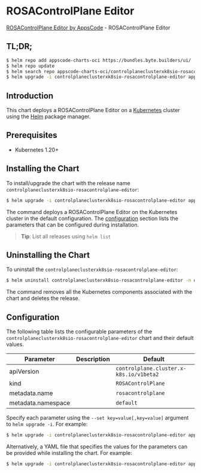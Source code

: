 # ROSAControlPlane Editor

[ROSAControlPlane Editor by AppsCode](https://appscode.com) - ROSAControlPlane Editor

## TL;DR;

```bash
$ helm repo add appscode-charts-oci https://bundles.byte.builders/ui/
$ helm repo update
$ helm search repo appscode-charts-oci/controlplaneclusterxk8sio-rosacontrolplane-editor --version=v0.13.0
$ helm upgrade -i controlplaneclusterxk8sio-rosacontrolplane-editor appscode-charts-oci/controlplaneclusterxk8sio-rosacontrolplane-editor -n default --create-namespace --version=v0.13.0
```

## Introduction

This chart deploys a ROSAControlPlane Editor on a [Kubernetes](http://kubernetes.io) cluster using the [Helm](https://helm.sh) package manager.

## Prerequisites

- Kubernetes 1.20+

## Installing the Chart

To install/upgrade the chart with the release name `controlplaneclusterxk8sio-rosacontrolplane-editor`:

```bash
$ helm upgrade -i controlplaneclusterxk8sio-rosacontrolplane-editor appscode-charts-oci/controlplaneclusterxk8sio-rosacontrolplane-editor -n default --create-namespace --version=v0.13.0
```

The command deploys a ROSAControlPlane Editor on the Kubernetes cluster in the default configuration. The [configuration](#configuration) section lists the parameters that can be configured during installation.

> **Tip**: List all releases using `helm list`

## Uninstalling the Chart

To uninstall the `controlplaneclusterxk8sio-rosacontrolplane-editor`:

```bash
$ helm uninstall controlplaneclusterxk8sio-rosacontrolplane-editor -n default
```

The command removes all the Kubernetes components associated with the chart and deletes the release.

## Configuration

The following table lists the configurable parameters of the `controlplaneclusterxk8sio-rosacontrolplane-editor` chart and their default values.

|     Parameter      | Description |                      Default                       |
|--------------------|-------------|----------------------------------------------------|
| apiVersion         |             | <code>controlplane.cluster.x-k8s.io/v1beta2</code> |
| kind               |             | <code>ROSAControlPlane</code>                      |
| metadata.name      |             | <code>rosacontrolplane</code>                      |
| metadata.namespace |             | <code>default</code>                               |


Specify each parameter using the `--set key=value[,key=value]` argument to `helm upgrade -i`. For example:

```bash
$ helm upgrade -i controlplaneclusterxk8sio-rosacontrolplane-editor appscode-charts-oci/controlplaneclusterxk8sio-rosacontrolplane-editor -n default --create-namespace --version=v0.13.0 --set apiVersion=controlplane.cluster.x-k8s.io/v1beta2
```

Alternatively, a YAML file that specifies the values for the parameters can be provided while
installing the chart. For example:

```bash
$ helm upgrade -i controlplaneclusterxk8sio-rosacontrolplane-editor appscode-charts-oci/controlplaneclusterxk8sio-rosacontrolplane-editor -n default --create-namespace --version=v0.13.0 --values values.yaml
```
